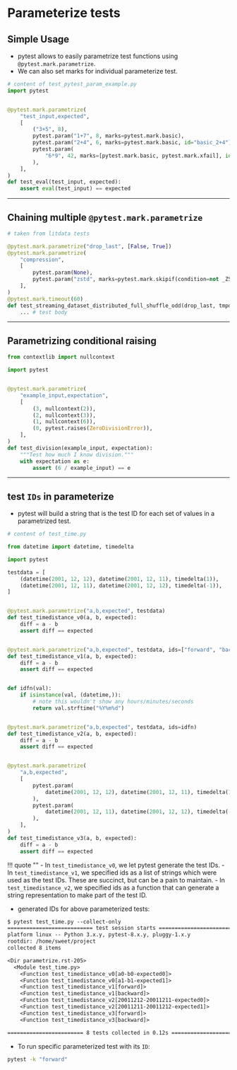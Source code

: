 # Parameterize tests

## Simple Usage

- pytest allows to easily parametrize test functions using `@pytest.mark.parametrize`.
- We can also set marks for individual parameterize test.

```python
# content of test_pytest_param_example.py
import pytest


@pytest.mark.parametrize(
    "test_input,expected",
    [
        ("3+5", 8),
        pytest.param("1+7", 8, marks=pytest.mark.basic),
        pytest.param("2+4", 6, marks=pytest.mark.basic, id="basic_2+4"),
        pytest.param(
            "6*9", 42, marks=[pytest.mark.basic, pytest.mark.xfail], id="basic_6*9"
        ),
    ],
)
def test_eval(test_input, expected):
    assert eval(test_input) == expected
```

---

## Chaining multiple `@pytest.mark.parametrize`

```python
# taken from litdata tests

@pytest.mark.parametrize("drop_last", [False, True])
@pytest.mark.parametrize(
    "compression",
    [
        pytest.param(None),
        pytest.param("zstd", marks=pytest.mark.skipif(condition=not _ZSTD_AVAILABLE, reason="Requires: ['zstd']")),
    ],
)
@pytest.mark.timeout(60)
def test_streaming_dataset_distributed_full_shuffle_odd(drop_last, tmpdir, compression):
    ... # test body
```

---

## Parametrizing conditional raising

```python
from contextlib import nullcontext

import pytest


@pytest.mark.parametrize(
    "example_input,expectation",
    [
        (3, nullcontext(2)),
        (2, nullcontext(3)),
        (1, nullcontext(6)),
        (0, pytest.raises(ZeroDivisionError)),
    ],
)
def test_division(example_input, expectation):
    """Test how much I know division."""
    with expectation as e:
        assert (6 / example_input) == e
```

---

## test `IDs` in parameterize

- pytest will build a string that is the test ID for each set of values in a parametrized test.

```python
# content of test_time.py

from datetime import datetime, timedelta

import pytest

testdata = [
    (datetime(2001, 12, 12), datetime(2001, 12, 11), timedelta(1)),
    (datetime(2001, 12, 11), datetime(2001, 12, 12), timedelta(-1)),
]


@pytest.mark.parametrize("a,b,expected", testdata)
def test_timedistance_v0(a, b, expected):
    diff = a - b
    assert diff == expected


@pytest.mark.parametrize("a,b,expected", testdata, ids=["forward", "backward"])
def test_timedistance_v1(a, b, expected):
    diff = a - b
    assert diff == expected


def idfn(val):
    if isinstance(val, (datetime,)):
        # note this wouldn't show any hours/minutes/seconds
        return val.strftime("%Y%m%d")


@pytest.mark.parametrize("a,b,expected", testdata, ids=idfn)
def test_timedistance_v2(a, b, expected):
    diff = a - b
    assert diff == expected


@pytest.mark.parametrize(
    "a,b,expected",
    [
        pytest.param(
            datetime(2001, 12, 12), datetime(2001, 12, 11), timedelta(1), id="forward"
        ),
        pytest.param(
            datetime(2001, 12, 11), datetime(2001, 12, 12), timedelta(-1), id="backward"
        ),
    ],
)
def test_timedistance_v3(a, b, expected):
    diff = a - b
    assert diff == expected
```

!!! quote ""
    - In `test_timedistance_v0`, we let pytest generate the test IDs.
    - In `test_timedistance_v1`, we specified ids as a list of strings which were used as the test IDs. These are succinct, but can be a pain to maintain.
    - In `test_timedistance_v2`, we specified ids as a function that can generate a string representation to make part of the test ID.

- generated IDs for above parameterized tests:

```txt
$ pytest test_time.py --collect-only
=========================== test session starts ============================
platform linux -- Python 3.x.y, pytest-8.x.y, pluggy-1.x.y
rootdir: /home/sweet/project
collected 8 items

<Dir parametrize.rst-205>
  <Module test_time.py>
    <Function test_timedistance_v0[a0-b0-expected0]>
    <Function test_timedistance_v0[a1-b1-expected1]>
    <Function test_timedistance_v1[forward]>
    <Function test_timedistance_v1[backward]>
    <Function test_timedistance_v2[20011212-20011211-expected0]>
    <Function test_timedistance_v2[20011211-20011212-expected1]>
    <Function test_timedistance_v3[forward]>
    <Function test_timedistance_v3[backward]>

======================== 8 tests collected in 0.12s ========================
```

- To run specific parameterized test with its `ID`:

```bash
pytest -k "forward"
```

